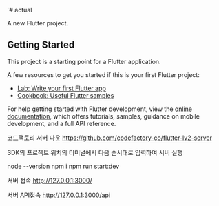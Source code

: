 `# actual

A new Flutter project.

## Getting Started

This project is a starting point for a Flutter application.

A few resources to get you started if this is your first Flutter project:

- [Lab: Write your first Flutter app](https://docs.flutter.dev/get-started/codelab)
- [Cookbook: Useful Flutter samples](https://docs.flutter.dev/cookbook)

For help getting started with Flutter development, view the
[online documentation](https://docs.flutter.dev/), which offers tutorials,
samples, guidance on mobile development, and a full API reference.


코드팩토리 서버 다운
https://github.com/codefactory-co/flutter-lv2-server

SDK의 프로젝트 위치의 터미널에서 다음 순서대로 입력하여 서버 실행

node --version
npm i
npm run start:dev

서버 접속
http://127.0.0.1:3000/

서버 API접속
http://127.0.0.1:3000/api